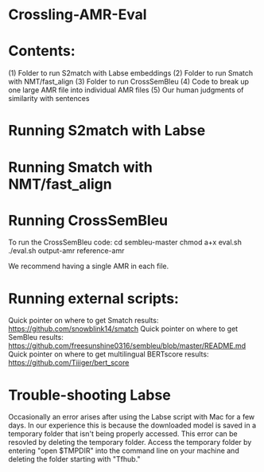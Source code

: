 # Crossling-AMR-Eval

# Contents:
(1) Folder to run S2match with Labse embeddings
(2) Folder to run Smatch with NMT/fast_align
(3) Folder to run CrossSemBleu
(4) Code to break up one large AMR file into individual AMR files
(5) Our human judgments of similarity with sentences

# Running S2match with Labse

# Running Smatch with NMT/fast_align

# Running CrossSemBleu
To run the CrossSemBleu code:
cd sembleu-master
chmod a+x eval.sh
./eval.sh output-amr reference-amr

We recommend having a single AMR in each file.

# Running external scripts:
Quick pointer on where to get Smatch results: https://github.com/snowblink14/smatch
Quick pointer on where to get SemBleu results: https://github.com/freesunshine0316/sembleu/blob/master/README.md
Quick pointer on where to get multilingual BERTscore results: https://github.com/Tiiiger/bert_score

# Trouble-shooting Labse
Occasionally an error arises after using the Labse script with Mac for a few days. In our experience this is because the downloaded model is saved in a temporary folder that isn't being properly accessed. This error can be resovled by deleting the temporary folder. Access the temporary folder by entering "open $TMPDIR" into the command line on your machine and deleting the folder starting with "Tfhub."
